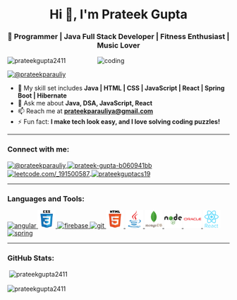 <h1 align="center">Hi 👋, I'm Prateek Gupta</h1>
<h3 align="center">👀 Programmer | Java Full Stack Developer | Fitness Enthusiast | Music Lover</h3>

<img align="right" alt="coding" width="300" src="https://cdn.dribbble.com/users/1162077/screenshots/3848914/programmer.gif">

<p align="left">
    <img src="https://komarev.com/ghpvc/?username=prateekgupta2411&label=Profile%20views&color=0e75b6&style=flat" alt="prateekgupta2411" />
</p>

<p align="left">
    <a href="https://twitter.com/@prateekparauliy" target="blank">
        <img src="https://img.shields.io/twitter/follow/Prateek74746937?logo=twitter&style=for-the-badge" alt="@prateekparauliy" />
    </a>
</p>

- 🌱 My skill set includes **Java | HTML | CSS | JavaScript | React | Spring Boot | Hibernate**
- 💬 Ask me about **Java, DSA, JavaScript, React**
- 📫 Reach me at **prateekparauliya@gmail.com**
- ⚡ Fun fact: **I make tech look easy, and I love solving coding puzzles!**

---

<h3 align="left">Connect with me:</h3>
<p align="left">
    <a href="https://twitter.com/@prateekparauliy" target="blank">
        <img align="center" src="https://raw.githubusercontent.com/rahuldkjain/github-profile-readme-generator/master/src/images/icons/Social/twitter.svg" alt="@prateekparauliy" height="30" width="40" />
    </a>
    <a href="https://linkedin.com/in/prateek-gupta-b060941bb" target="blank">
        <img align="center" src="https://raw.githubusercontent.com/rahuldkjain/github-profile-readme-generator/master/src/images/icons/Social/linked-in-alt.svg" alt="prateek-gupta-b060941bb" height="30" width="40" />
    </a>
    <a href="https://www.leetcode.com/leetcode.com/_191500587" target="blank">
        <img align="center" src="https://raw.githubusercontent.com/rahuldkjain/github-profile-readme-generator/master/src/images/icons/Social/leet-code.svg" alt="leetcode.com/_191500587" height="30" width="40" />
    </a>
    <a href="https://auth.geeksforgeeks.org/user/prateekguptacs19" target="blank">
        <img align="center" src="https://raw.githubusercontent.com/rahuldkjain/github-profile-readme-generator/master/src/images/icons/Social/geeks-for-geeks.svg" alt="prateekguptacs19" height="30" width="40" />
    </a>
</p>

---

<h3 align="left">Languages and Tools:</h3>
<p align="left">
    <a href="https://angular.io" target="_blank" rel="noreferrer">
        <img src="https://angular.io/assets/images/logos/angular/angular.svg" alt="angular" width="40" height="40"/>
    </a>
    <a href="https://www.w3schools.com/css/" target="_blank" rel="noreferrer">
        <img src="https://raw.githubusercontent.com/devicons/devicon/master/icons/css3/css3-original-wordmark.svg" alt="css3" width="40" height="40"/>
    </a>
    <a href="https://firebase.google.com/" target="_blank" rel="noreferrer">
        <img src="https://www.vectorlogo.zone/logos/firebase/firebase-icon.svg" alt="firebase" width="40" height="40"/>
    </a>
    <a href="https://git-scm.com/" target="_blank" rel="noreferrer">
        <img src="https://www.vectorlogo.zone/logos/git-scm/git-scm-icon.svg" alt="git" width="40" height="40"/>
    </a>
    <a href="https://www.w3.org/html/" target="_blank" rel="noreferrer">
        <img src="https://raw.githubusercontent.com/devicons/devicon/master/icons/html5/html5-original-wordmark.svg" alt="html5" width="40" height="40"/>
    </a>
    <a href="https://www.java.com" target="_blank" rel="noreferrer">
        <img src="https://raw.githubusercontent.com/devicons/devicon/master/icons/java/java-original.svg" alt="java" width="40" height="40"/>
    </a>
    <a href="https://www.mongodb.com/" target="_blank" rel="noreferrer">
        <img src="https://raw.githubusercontent.com/devicons/devicon/master/icons/mongodb/mongodb-original-wordmark.svg" alt="mongodb" width="40" height="40"/>
    </a>
    <a href="https://nodejs.org" target="_blank" rel="noreferrer">
        <img src="https://raw.githubusercontent.com/devicons/devicon/master/icons/nodejs/nodejs-original-wordmark.svg" alt="nodejs" width="40" height="40"/>
    </a>
    <a href="https://www.oracle.com/" target="_blank" rel="noreferrer">
        <img src="https://raw.githubusercontent.com/devicons/devicon/master/icons/oracle/oracle-original.svg" alt="oracle" width="40" height="40"/>
    </a>
    <a href="https://reactjs.org/" target="_blank" rel="noreferrer">
        <img src="https://raw.githubusercontent.com/devicons/devicon/master/icons/react/react-original-wordmark.svg" alt="react" width="40" height="40"/>
    </a>
    <a href="https://spring.io/" target="_blank" rel="noreferrer">
        <img src="https://www.vectorlogo.zone/logos/springio/springio-icon.svg" alt="spring" width="40" height="40"/>
    </a>
</p>

---

<h3 align="left">GitHub Stats:</h3>
<p>&nbsp;<img align="center" src="https://github-readme-stats.vercel.app/api?username=prateekgupta2411&show_icons=true&locale=en" alt="prateekgupta2411" /></p>
<p><img align="center" src="https://github-readme-streak-stats.herokuapp.com/?user=prateekgupta2411&" alt="prateekgupta2411" /></p>
